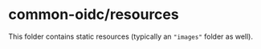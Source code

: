 # common-oidc/resources

This folder contains static resources (typically an `"images"` folder as well).
